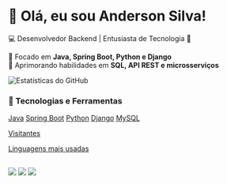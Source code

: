 # 👋 Olá, eu sou Anderson Silva!
💻 Desenvolvedor Backend | Entusiasta de Tecnologia 🚀

🔹 Focado em **Java, Spring Boot, Python e Django**  
🔹 Aprimorando habilidades em **SQL, API REST e microsserviços**  



![Estatísticas do GitHub](https://github-readme-stats.vercel.app/api?username=seu-usuario&show_icons=true&theme=dark)

### 🚀 Tecnologias e Ferramentas  
[Java](https://img.shields.io/badge/Java-ED8B00?style=for-the-badge&logo=java&logoColor=white)
[Spring Boot](https://img.shields.io/badge/Spring%20Boot-6DB33F?style=for-the-badge&logo=spring-boot&logoColor=white)
[Python](https://img.shields.io/badge/Python-3776AB?style=for-the-badge&logo=python&logoColor=white)
[Django](https://img.shields.io/badge/Django-092E20?style=for-the-badge&logo=django&logoColor=white)
[MySQL](https://img.shields.io/badge/MySQL-4479A1?style=for-the-badge&logo=mysql&logoColor=white)


[Visitantes](https://komarev.com/ghpvc/?username=seu-usuario&color=green)


[Linguagens mais usadas](https://github-readme-stats.vercel.app/api/top-langs/?username=seu-usuario&layout=compact&theme=dark)
##


<div> 
  <a href="https://www.instagram.com/arthureris/profilecard/?igsh=Y2N2dGljbnhqcTBr" target="_blank"><img src="https://img.shields.io/badge/-Instagram-%23E4405F?style=for-the-badge&logo=instagram&logoColor=white" target="_blank"></a>
  <a href = "mailto:ContatoAndersonSilvaDev01@gmail.com"><img src="https://img.shields.io/badge/-Gmail-%23333?style=for-the-badge&logo=gmail&logoColor=white" target="_blank"></a>
  <a href="https://www.linkedin.com/in/anderson-silva-15b340323/" target="_blank"><img src="https://img.shields.io/badge/-LinkedIn-%230077B5?style=for-the-badge&logo=linkedin&logoColor=white" target="_blank"></a> 
  
</div>


